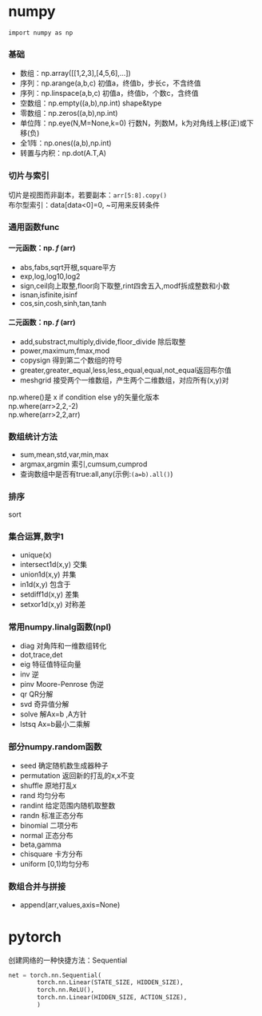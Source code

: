 # numpy  

`import numpy as np`  
### 基础  
- 数组：np.array([[1,2,3],[4,5,6],...])  
- 序列：np.arange(a,b,c)  初值a，终值b，步长c，不含终值  
- 序列：np.linspace(a,b,c)    初值a，终值b，个数c，含终值  
- 空数组：np.empty((a,b),np.int) shape&type  
- 零数组：np.zeros((a,b),np.int)  
- 单位阵：np.eye(N,M=None,k=0) 行数N，列数M，k为对角线上移(正)或下移(负)  
- 全1阵：np.ones((a,b),np.int)  
- 转置与内积：np.dot(A.T,A)  
### 切片与索引  
切片是视图而非副本，若要副本：`arr[5:8].copy()`  
布尔型索引：data[data<0]=0, \~可用来反转条件  

### 通用函数func  
#### 一元函数：np. *f* (arr)  
- abs,fabs,sqrt开根,square平方  
- exp,log,log10,log2  
- sign,ceil向上取整,floor向下取整,rint四舍五入,modf拆成整数和小数  
- isnan,isfinite,isinf  
- cos,sin,cosh,sinh,tan,tanh  
#### 二元函数：np. *f* (arr)  
- add,substract,multiply,divide,floor_divide 除后取整  
- power,maximum,fmax,mod
- copysign 得到第二个数组的符号  
- greater,greater_equal,less,less_equal,equal,not_equal返回布尔值  
- meshgrid 接受两个一维数组，产生两个二维数组，对应所有(x,y)对  
  
np.where()是 x if condition else y的矢量化版本  
np.where(arr>2,2,-2)  
np.where(arr>2,2,arr)  
### 数组统计方法  
- sum,mean,std,var,min,max
- argmax,argmin 索引,cumsum,cumprod  
- 查询数组中是否有true:all,any(示例:`(a=b).all()`)
### 排序  
sort  
### 集合运算,数字1  
- unique(x)
- intersect1d(x,y) 交集
- union1d(x,y) 并集  
- in1d(x,y) 包含于  
- setdiff1d(x,y) 差集  
- setxor1d(x,y) 对称差  

### 常用numpy.linalg函数(npl)  
- diag 对角阵和一维数组转化  
- dot,trace,det  
- eig 特征值特征向量  
- inv 逆  
- pinv Moore-Penrose 伪逆  
- qr QR分解  
- svd 奇异值分解  
- solve 解Ax=b ,A方针  
- lstsq Ax=b最小二乘解  
### 部分numpy.random函数  
- seed 确定随机数生成器种子  
- permutation 返回新的打乱的x,x不变  
- shuffle 原地打乱x  
- rand 均匀分布  
- randint 给定范围内随机取整数  
- randn 标准正态分布  
- binomial 二项分布  
- normal 正态分布  
- beta,gamma
- chisquare 卡方分布  
- uniform [0,1)均匀分布  
### 数组合并与拼接
- append(arr,values,axis=None)  



# pytorch  

创建网络的一种快捷方法：Sequential
```python
net = torch.nn.Sequential(
        torch.nn.Linear(STATE_SIZE, HIDDEN_SIZE),
        torch.nn.ReLU(),
        torch.nn.Linear(HIDDEN_SIZE, ACTION_SIZE),
        )
```